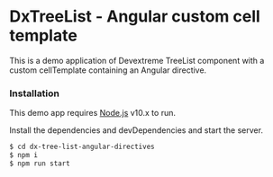 # DxTreeList - Angular custom cell template

This is a demo application of Devextreme TreeList component with a custom cellTemplate containing an Angular directive. 

### Installation

This demo app requires [Node.js](https://nodejs.org/) v10.x to run.

Install the dependencies and devDependencies and start the server.

```sh
$ cd dx-tree-list-angular-directives
$ npm i
$ npm run start
```
